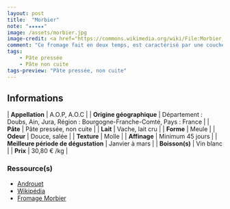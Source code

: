 ```yaml
---
layout: post
title:  "Morbier"
note: "★★★★★"
image: /assets/morbier.jpg
image-credit: <a href="https://commons.wikimedia.org/wiki/File:Morbier_(fromage)_01.jpg">Pierre-Yves Beaudouin / Wikimedia Commons</a>
comment: "Ce fromage fait en deux temps, est caractérisé par une couche de charbon végétal en son milieu. Sa texture semblable à un tomme est plaisante en bouche. Sa croûte ajoute un goût de terroir prononcé tandis que la pâte offrira un goût crémeux. Le Morbier est également super bon lors d'une raclette !"
tags:
    - Pâte pressée
    - Pâte non cuite
tags-preview: "Pâte pressée, non cuite"
---
```


## Informations

| **Appellation** | A.O.P, A.O.C |
| **Origine géographique** | Département : Doubs, Ain, Jura, Région : Bourgogne-Franche-Comté, Pays : France  |
| **Pâte** | Pâte pressée, non cuite |
| **Lait** | Vache, lait cru |
| **Forme** | Meule |
| **Odeur** | Douce, salée |
| **Texture** | Molle |
| **Affinage** | Minimum 45 jours |
| **Meilleure période de dégustation** | Janvier à mars  |
| **Boisson(s)** | Vin blanc |
| **Prix** | 30,80 € /kg |

### Ressource(s)
* [Androuet](https://androuet.com/Morbier-127.html)
* [Wikipédia](https://fr.wikipedia.org/wiki/Morbier_(fromage))
* [Fromage Morbier](https://www.fromage-morbier.com)